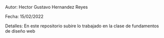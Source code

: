 Autor: Hector Gustavo Hernandez Reyes

Fecha: 15/02/2022

Detalles: En este repositorio subire lo trabajado en la clase de fundamentos de diseño web
